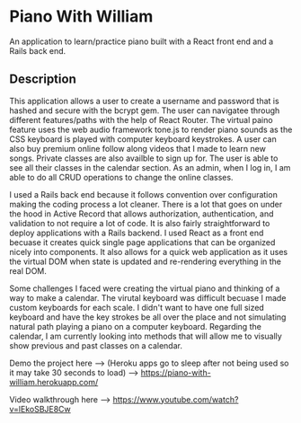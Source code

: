 # Piano With William

An application to learn/practice piano built with a React front end and a Rails back end. 

## Description

This application allows a user to create a username and password that is hashed and secure with the bcrypt gem. The user can navigatee through different features/paths with the help of React Router. The virtual paino feature uses the web audio framework tone.js to render piano sounds as the CSS keyboard is played with computer keyboard keystrokes. A user can also buy premium online follow along videos that I made to learn new songs. Private classes are also availble to sign up for. The user is able to see all their classes in the calendar section. As an admin, when I log in, I am able to do all CRUD operations to change the online classes.

I used a Rails back end because it follows convention over configuration making the coding process a lot cleaner. There is a lot that goes on under the hood in Active Record that allows authorization, authentication, and validation to not require a lot of code. It is also fairly straightforward to deploy applications with a Rails backend.  I used React as a front end becuase it creates quick single page applications that can be organized nicely into components. It also allows for a quick web application as it uses the virtual DOM when state is updated and re-rendering everything in the real DOM. 

Some challenges I faced were creating the virtual piano and thinking of a way to make a calendar. The virutal keyboard was difficult becuase I made custom keyboards for each scale. I didn't want to have one full sized keyboard and have the key strokes be all over the place and not simulating natural path playing a piano on a computer keyboard. Regarding the calendar, I am currently looking into methods that will allow me to visually show previous and past classes on a calendar. 

Demo the project here --> (Heroku apps go to sleep after not being used so it may take 30 seconds to load) --> https://piano-with-william.herokuapp.com/

Video walkthrough here --> https://www.youtube.com/watch?v=lEkoSBJE8Cw

